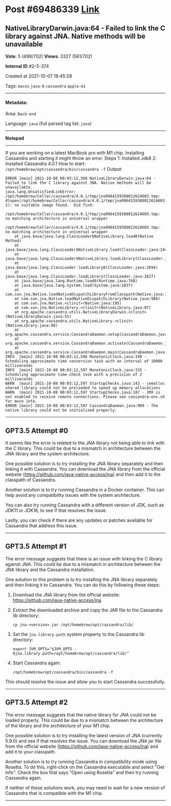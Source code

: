 
# Post \#69486339 [Link](https://stackoverflow.com/questions/69486339/)

## NativeLibraryDarwin.java:64 - Failed to link the C library against JNA. Native methods will be unavailable

**Vote**: 5 (499/702) **Views**: 3327 (561/702) 

**Internal ID** \#2-5-374

Created at 2021-10-07 18:45:28

Tags: `macos` `java-8` `cassandra` `apple-m1`

----------

#### Metadata:

Area: `Back-end`

Language: `java` (full parsed tag list: `java`)

----------

**Notepad**


----------

If you are working on a latest MacBook pro with M1 chip. Installing Cassandra and starting it might throw an error.
Steps
1: Installed Jdk8
2: Installed Cassandra 4.0.1
How to start: `/opt/homebrew/opt/cassandra/bin/cassandra -f`
Output:
```
ERROR [main] 2021-10-08 00:03:12,568 NativeLibraryDarwin.java:64 - Failed to link the C library against JNA. Native methods will be unavailable.
java.lang.UnsatisfiedLinkError: /opt/homebrew/Cellar/cassandra/4.0.1/tmp/jna9964159388012624603.tmp: dlopen(/opt/homebrew/Cellar/cassandra/4.0.1/tmp/jna9964159388012624603.tmp, 1): no suitable image found.  Did find:
    /opt/homebrew/Cellar/cassandra/4.0.1/tmp/jna9964159388012624603.tmp: no matching architecture in universal wrapper
    /opt/homebrew/Cellar/cassandra/4.0.1/tmp/jna9964159388012624603.tmp: no matching architecture in universal wrapper
    at java.base/java.lang.ClassLoader$NativeLibrary.load0(Native Method)
    at java.base/java.lang.ClassLoader$NativeLibrary.load(ClassLoader.java:2442)
    at java.base/java.lang.ClassLoader$NativeLibrary.loadLibrary(ClassLoader.java:2498)
    at java.base/java.lang.ClassLoader.loadLibrary0(ClassLoader.java:2694)
    at java.base/java.lang.ClassLoader.loadLibrary(ClassLoader.java:2627)
    at java.base/java.lang.Runtime.load0(Runtime.java:768)
    at java.base/java.lang.System.load(System.java:1837)
    at com.sun.jna.Native.loadNativeDispatchLibraryFromClasspath(Native.java:1018)
    at com.sun.jna.Native.loadNativeDispatchLibrary(Native.java:988)
    at com.sun.jna.Native.<clinit>(Native.java:195)
    at com.sun.jna.NativeLibrary.<clinit>(NativeLibrary.java:87)
    at org.apache.cassandra.utils.NativeLibraryDarwin.<clinit>(NativeLibraryDarwin.java:55)
    at org.apache.cassandra.utils.NativeLibrary.<clinit>(NativeLibrary.java:98)
    at org.apache.cassandra.service.CassandraDaemon.setup(CassandraDaemon.java:258)
    at org.apache.cassandra.service.CassandraDaemon.activate(CassandraDaemon.java:763)
    at org.apache.cassandra.service.CassandraDaemon.main(CassandraDaemon.java:887)
INFO  [main] 2021-10-08 00:03:12,596 MonotonicClock.java:199 - Scheduling approximate time conversion task with an interval of 10000 milliseconds
INFO  [main] 2021-10-08 00:03:12,597 MonotonicClock.java:335 - Scheduling approximate time-check task with a precision of 2 milliseconds
WARN  [main] 2021-10-08 00:03:12,597 StartupChecks.java:143 - jemalloc shared library could not be preloaded to speed up memory allocations
WARN  [main] 2021-10-08 00:03:12,597 StartupChecks.java:187 - JMX is not enabled to receive remote connections. Please see cassandra-env.sh for more info.
ERROR [main] 2021-10-08 00:03:12,597 CassandraDaemon.java:909 - The native library could not be initialized properly.
```



----------
        
## GPT3.5 Attempt \#0

It seems like the error is related to the JNA library not being able to link with the C library. This could be due to a mismatch in architecture between the JNA library and the system architecture.

One possible solution is to try installing the JNA library separately and then linking it with Cassandra. You can download the JNA library from the official website (https://github.com/java-native-access/jna) and then add it to the classpath of Cassandra.

Another solution is to try running Cassandra in a Docker container. This can help avoid any compatibility issues with the system architecture.

You can also try running Cassandra with a different version of JDK, such as JDK11 or JDK16, to see if that resolves the issue.

Lastly, you can check if there are any updates or patches available for Cassandra that address this issue.

--------

## GPT3.5 Attempt \#1

The error message suggests that there is an issue with linking the C library against JNA. This could be due to a mismatch in architecture between the JNA library and the Cassandra installation.

One solution to this problem is to try installing the JNA library separately and then linking it to Cassandra. You can do this by following these steps:

1. Download the JNA library from the official website: https://github.com/java-native-access/jna

2. Extract the downloaded archive and copy the JAR file to the Cassandra lib directory:

   ```
   cp jna-<version>.jar /opt/homebrew/opt/cassandra/lib/
   ```

3. Set the `jna.library.path` system property to the Cassandra lib directory:

   ```
   export JVM_OPTS="$JVM_OPTS -Djna.library.path=/opt/homebrew/opt/cassandra/lib/"
   ```

4. Start Cassandra again:

   ```
   /opt/homebrew/opt/cassandra/bin/cassandra -f
   ```

This should resolve the issue and allow you to start Cassandra successfully.

--------

## GPT3.5 Attempt \#2

The error message suggests that the native library for JNA could not be loaded properly. This could be due to a mismatch between the architecture of the library and the architecture of your M1 chip.

One possible solution is to try installing the latest version of JNA (currently 5.9.0) and see if that resolves the issue. You can download the JNA jar file from the official website (https://github.com/java-native-access/jna) and add it to your classpath.

Another solution is to try running Cassandra in compatibility mode using Rosetta. To do this, right-click on the Cassandra executable and select "Get Info". Check the box that says "Open using Rosetta" and then try running Cassandra again.

If neither of these solutions work, you may need to wait for a new version of Cassandra that is compatible with the M1 chip.

--------
